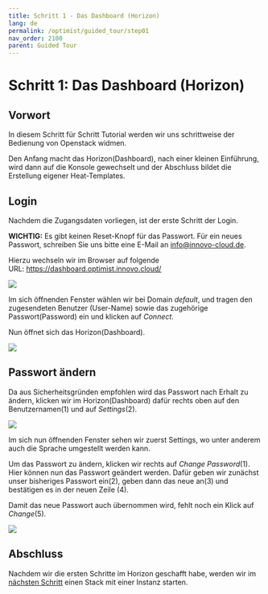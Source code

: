 ```yaml
---
title: Schritt 1 - Das Dashboard (Horizon)
lang: de
permalink: /optimist/guided_tour/step01
nav_order: 2100
parent: Guided Tour
---
```


Schritt 1: Das Dashboard (Horizon)
===================================================================

Vorwort
-------

In diesem Schritt für Schritt Tutorial werden wir uns schrittweise der
Bedienung von Openstack widmen. 

Den Anfang macht das Horizon(Dashboard), nach einer kleinen Einführung,
wird dann auf die Konsole gewechselt und der Abschluss bildet die
Erstellung eigener Heat-Templates. 

Login
-----

Nachdem die Zugangsdaten vorliegen, ist der erste Schritt der Login.

**WICHTIG:** Es gibt keinen Reset-Knopf für das Passwort. Für
ein neues Passwort, schreiben Sie uns bitte eine E-Mail
an <info@innovo-cloud.de>.

Hierzu wechseln wir im Browser auf folgende
URL: <https://dashboard.optimist.innovo.cloud/>

![](attachments/13536094.png)

Im sich öffnenden Fenster wählen wir bei Domain *default*, und tragen den
zugesendeten Benutzer (User-Name) sowie das zugehörige Passwort(Password) ein
und klicken auf *Connect*.

Nun öffnet sich das Horizon(Dashboard).

![](attachments/13536095.png)

Passwort ändern
---------------

Da aus Sicherheitsgründen empfohlen wird das Passwort nach Erhalt zu
ändern, klicken wir im Horizon(Dashboard) dafür rechts oben auf den
Benutzernamen(1) und auf *Settings*(2).

![](attachments/13536096.png)

Im sich nun öffnenden Fenster sehen wir zuerst Settings, wo unter
anderem auch die Sprache umgestellt werden kann. 

Um das Passwort zu ändern, klicken wir rechts auf *Change Password*(1).
Hier können nun das Passwort geändert werden. Dafür geben wir zunächst
unser bisheriges Passwort ein(2), geben dann das neue an(3) und
bestätigen es in der neuen Zeile (4).

Damit das neue Passwort auch übernommen wird, fehlt noch ein Klick auf
*Change*(5).

![](attachments/13536097.png)

Abschluss
---------

Nachdem wir die ersten Schritte im Horizon geschafft habe, werden wir im
[nächsten Schritt](schritt02.md) einen Stack mit einer Instanz starten.
